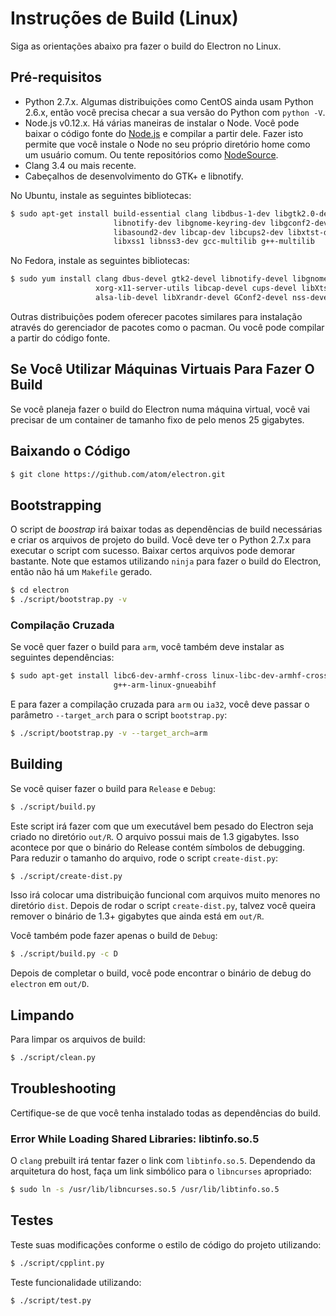 # Instruções de Build (Linux)

Siga as orientações abaixo pra fazer o build do Electron no Linux.

## Pré-requisitos

* Python 2.7.x. Algumas distribuições como CentOS ainda usam Python 2.6.x,
  então você precisa checar a sua versão do Python com `python -V`.
* Node.js v0.12.x. Há várias maneiras de instalar o Node. Você pode baixar o
  código fonte do [Node.js](http://nodejs.org) e compilar a partir dele.
  Fazer isto permite que você instale o Node no seu próprio diretório home 
  como um usuário comum.
  Ou tente repositórios como [NodeSource](https://nodesource.com/blog/nodejs-v012-iojs-and-the-nodesource-linux-repositories).
* Clang 3.4 ou mais recente.
* Cabeçalhos de desenvolvimento do GTK+ e libnotify.

No Ubuntu, instale as seguintes bibliotecas:

```bash
$ sudo apt-get install build-essential clang libdbus-1-dev libgtk2.0-dev \
                       libnotify-dev libgnome-keyring-dev libgconf2-dev \
                       libasound2-dev libcap-dev libcups2-dev libxtst-dev \
                       libxss1 libnss3-dev gcc-multilib g++-multilib
```

No Fedora, instale as seguintes bibliotecas:

```bash
$ sudo yum install clang dbus-devel gtk2-devel libnotify-devel libgnome-keyring-devel \
                   xorg-x11-server-utils libcap-devel cups-devel libXtst-devel \
                   alsa-lib-devel libXrandr-devel GConf2-devel nss-devel
```

Outras distribuições podem oferecer pacotes similares para instalação através
do gerenciador de pacotes como o pacman. Ou você pode compilar a partir do
código fonte.

## Se Você Utilizar Máquinas Virtuais Para Fazer O Build

Se você planeja fazer o build do Electron numa máquina virtual, você vai precisar
de um container de tamanho fixo de pelo menos 25 gigabytes.

## Baixando o Código

```bash
$ git clone https://github.com/atom/electron.git
```

## Bootstrapping

O script de *boostrap* irá baixar todas as dependências de build necessárias
e criar os arquivos de projeto do build. Você deve ter o Python 2.7.x para
executar o script com sucesso.
Baixar certos arquivos pode demorar bastante. Note que estamos utilizando
`ninja` para fazer o build do Electron, então não há um `Makefile` gerado.

```bash
$ cd electron
$ ./script/bootstrap.py -v
```

### Compilação Cruzada

Se você quer fazer o build para `arm`, você também deve instalar as seguintes
dependências:

```bash
$ sudo apt-get install libc6-dev-armhf-cross linux-libc-dev-armhf-cross \
                       g++-arm-linux-gnueabihf
```

E para fazer a compilação cruzada para `arm` ou `ia32`, você deve passar
o parâmetro `--target_arch` para o script `bootstrap.py`:

```bash
$ ./script/bootstrap.py -v --target_arch=arm
```

## Building

Se você quiser fazer o build para `Release` e `Debug`:

```bash
$ ./script/build.py
```

Este script irá fazer com que um executável bem pesado do Electron seja
criado no diretório `out/R`. O arquivo possui mais de 1.3 gigabytes.
Isso acontece por que o binário do Release contém símbolos de debugging.
Para reduzir o tamanho do arquivo, rode o script `create-dist.py`:

```bash
$ ./script/create-dist.py
```

Isso irá colocar uma distribuição funcional com arquivos muito menores
no diretório `dist`. Depois de rodar o script `create-dist.py`, talvez
você queira remover o binário de 1.3+ gigabytes que ainda está em `out/R`.

Você também pode fazer apenas o build de `Debug`:

```bash
$ ./script/build.py -c D
```

Depois de completar o build, você pode encontrar o binário de debug do `electron`
em `out/D`.

## Limpando

Para limpar os arquivos de build:

```bash
$ ./script/clean.py
```

## Troubleshooting

Certifique-se de que você tenha instalado todas as dependências do build.

### Error While Loading Shared Libraries: libtinfo.so.5

O `clang` prebuilt irá tentar fazer o link com `libtinfo.so.5`. Dependendo
da arquitetura do host, faça um link simbólico para o `libncurses` apropriado: 

```bash
$ sudo ln -s /usr/lib/libncurses.so.5 /usr/lib/libtinfo.so.5
```

## Testes

Teste suas modificações conforme o estilo de código do projeto utilizando:

```bash
$ ./script/cpplint.py
```

Teste funcionalidade utilizando:

```bash
$ ./script/test.py
```
